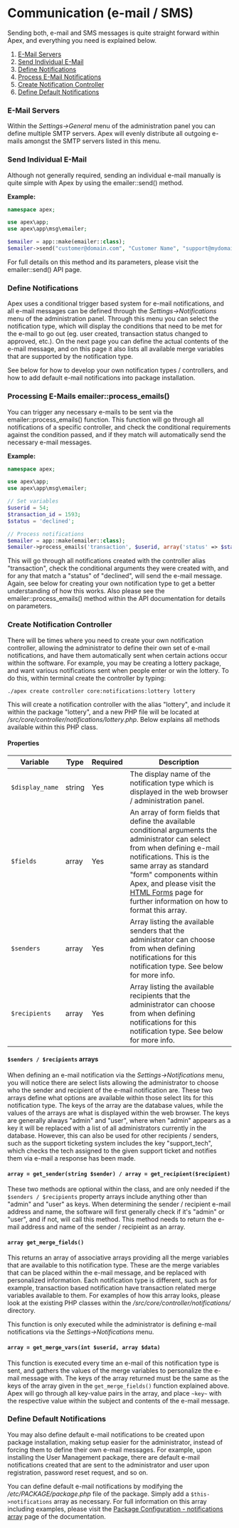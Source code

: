 
# Communication (e-mail / SMS)

Sending both, e-mail and SMS messages is quite straight forward within Apex, and everything you need is
explained below.


1. <a href="#email_servers">E-Mail Servers</a>
2. <a href="#send_email">Send Individual E-Mail</a>
3. <a href="#define_notifications">Define Notifications</a>
4. <a href="#process_emails">Process E-Mail Notifications</a>
5. <a href="#create_controller">Create Notification Controller</a>
6. <a href="#default_notifications">Define Default Notifications</a>



<a name="email_servers"></a>
### E-Mail Servers

Within the *Settings->General* menu of the administration panel you can define multiple SMTP servers.  Apex
will evenly distribute all outgoing e-mails amongst the SMTP servers listed in this menu.

<a name="send_email"></a>
### Send Individual E-Mail

Although not generally required, sending an individual e-mail manually is quite simple with Apex by using the
emailer::send() method.

**Example:**

~~~php
namespace apex;

use apex\app;
use apex\app\msg\emailer;

$emailer = app::make(emailer::class);
$emailer->send("customer@domain.com", "Customer Name", "support@mydomain.com", "My Company", "Your Invoice", "Please find below your invoice for this month....");
~~~

For full details on this method and its parameters, please visit the
emailer::send() API page.

<a name="define_notifications"></a>
### Define Notifications

Apex uses a conditional trigger based system for e-mail notifications, and all e-mail messages can be defined
through  the *Settings->Notifications* menu of the administration panel.  Through this menu you can select the
notification type, which will display the conditions that need to be  met for the e-mail to go out (eg. user
created, transaction status changed to approved, etc.).  On the next page you can define the actual contents
of the e-mail message, and on this page it also lists all available merge variables that are supported by the
notification type.

See below for how to develop your own notification types / controllers, and how to add default e-mail
notifications into package installation.


<a name="process_emails"></a>
### Processing E-Mails emailer::process_emails()

You can trigger any necessary e-mails to be sent via the
emailer::process_emails() function.  This function will go
through all notifications of a specific controller, and check the conditional requirements against the
condition passed, and if they match will automatically send the necessary e-mail messages.

**Example:**

~~~php
namespace apex;

use apex\app;
use apex\app\msg\emailer;

// Set variables
$userid = 54;
$transaction_id = 1593;
$status = 'declined';

// Process notifications
$emailer = app::make(emailer::class);
$emailer->process_emails('transaction', $userid, array('status' => $status), array('transaction_id' => $transaction_id));
~~~

This will go through all notifications created with the controller alias "transaction", check the conditional
arguments they were created with, and for any that match a "status" of "declined", will send the e-mail
message.  Again, see below for creating your own notification type to get a better understanding of how this
works.  Also please see the
emailer::process_emails() method within the API documentation
for details on parameters.


<a name="create_controller"></a>
### Create Notification Controller

There will be times where you need to create your own notification controller, allowing the administrator to
define their own set of e-mail notifications, and have them automatically sent when certain actions occur
within the software.  For example, you may be creating a lottery package, and want various notifications sent
when people enter or win the lottery.  To do this, within terminal create the controller by typing:

`./apex create controller core:notifications:lottery lottery`

This will create a notification controller with the alias "lottery", and include it within the package
"lottery", and a new PHP file will be located at */src/core/controller/notifications/lottery.php*.  Below
explains all methods available within this PHP class.

#### Properties

Variable | Type | Required | Description 
------------- |------------- |------------- |-------------
`$display_name` | string | Yes | The display name of the notification type which is displayed in the web browser / administration panel. 
`$fields` | array | Yes | An array of form fields that define the available conditional arguments the administrator can select from when defining e-mail notifications.  This is the same array as standard "form" components within Apex, and please visit the [HTML Forms](components/form.md) page for further information on how to format this array. 
`$senders` | array | Yes | Array listing the available senders that the administrator can choose from when defining notifications for this notification type.  See below for more info. 
`$recipients` | array | Yes | Array listing the available recipients that the administrator can choose from when defining notifications for this notification type.  See below for more info.

#### `$senders / $recipients` arrays

When defining an e-mail notification via the *Settings->Notifications* menu, you will notice there are select
lists allowing the administrator to choose who the sender and recipient of the e-mail notification are. These
two arrays define what options are available within those select lits for this notification type.  The keys of
the array are the database values, while the values of the arrays are what is displayed within the web
browser.  The keys are generally always "admin" and "user", where when "admin" appears as a key it will be
replaced with a list of all administrators currently in the database. However, this can also be used for other
recipients / senders, such as the support ticketing system includes the key "support_tech", which checks the
tech assigned to the given support ticket and notifies them via e-mail a response has been made.


#### `array = get_sender(string $sender) / array = get_recipient($recipient)`

These two methods are optional within the class, and are only needed if the `$senders / $recipients` property
arrays include anything other than "admin" and "user" as keys.  When determining the sender / recipient e-mail
address and name, the software will first generally check if it's "admin" or "user", and if not, will call
this method.  This method needs to return the e-mail address and name of the sender / recipieint as an array.


#### `array get_merge_fields()`

This returns an array of associative arrays providing all the merge variables that are available to this
notification type.  These are the merge variables that can be placed within the e-mail message, and be
replaced with personalized information.  Each notification type is different, such as for example, transaction
based notification have transaction related merge variables available to them.  For examples of how this array
looks, please look at the existing PHP classes within the */src/core/controller/notifications/* directory.

This function is only executed while the administrator is defining e-mail notifications via the
*Settings->Notifications* menu.


#### `array = get_merge_vars(int $userid, array $data)`

This function is executed every time an e-mail of this notification type is sent, and gathers the values of
the merge variables to personalize the e-mail message with.  The keys of the array returned must be the same
as the keys of the array given in the `get_merge_fields()` function explained above.  Apex will go through all
key-value pairs in the array, and place `~key~` with the respective value within the subject and contents of
the e-mail message.


<a name="default_notifications"></a>
### Define Default Notifications

You may also define default e-mail notifications to be created upon package installation, making setup easier
for the administrator, instead of forcing them to define their own e-mail messages.  For example, upon
installing the User Management package, there are default e-mail notifications created that are sent to the
administrator and user upon registration, password reset request, and so on.

You can define default e-mail notifications by modifying the */etc/PACKAGE/package.php* file of the package.
Simply add a `$this->notifications` array as necessary.  For full information on this 
array including examples, please visit the [Package Configuration - notifications array](packages_config.md#notifications) page of the documentation.

